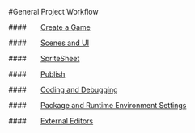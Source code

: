 #General Project Workflow

####&emsp;&emsp;[Create a Game](../NewProject/en.md)

####&emsp;&emsp;[Scenes and UI](../SceneAndLayer/en.md)

####&emsp;&emsp;[SpriteSheet](../SpriteSheet/en.md) 

####&emsp;&emsp;[Publish](../Publish/en.md) 

####&emsp;&emsp;[Coding and Debugging](../CodeAndDebug/en.md) 

####&emsp;&emsp;[Package and Runtime Environment Settings](../PackageAndRun/en.md) 

####&emsp;&emsp;[External Editors](../ExternalEditor/en.md) 

